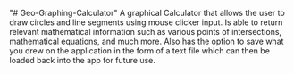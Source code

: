 "# Geo-Graphing-Calculator" 
A graphical Calculator that allows the user to draw circles and line segments using mouse clicker input. Is able to return relevant mathematical information such as various points of intersections, mathematical equations, and much more. Also has the option to save what you drew on the application in the form of a text file which can then be loaded back into the app for future use. 
